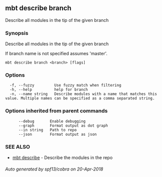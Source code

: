 ## mbt describe branch

Describe all modules in the tip of the given branch

### Synopsis


Describe all modules in the tip of the given branch

If branch name is not specified assumes 'master'.


```
mbt describe branch <branch> [flags]
```

### Options

```
  -f, --fuzzy         Use fuzzy match when filtering
  -h, --help          help for branch
  -n, --name string   Describe modules with a name that matches this value. Multiple names can be specified as a comma separated string.
```

### Options inherited from parent commands

```
      --debug       Enable debugging
      --graph       Format output as dot graph
      --in string   Path to repo
      --json        Format output as json
```

### SEE ALSO
* [mbt describe](mbt_describe.md)	 - Describe the modules in the repo

###### Auto generated by spf13/cobra on 20-Apr-2018
